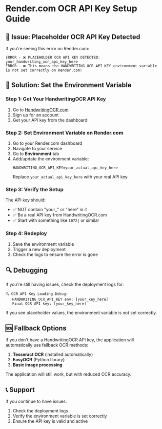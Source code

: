 # Render.com OCR API Key Setup Guide

## 🚨 **Issue: Placeholder OCR API Key Detected**

If you're seeing this error on Render.com:
```
ERROR - ❌ PLACEHOLDER OCR API KEY DETECTED: your_handwriting_ocr_api_key_here
ERROR - ❌ This means the HANDWRITING_OCR_API_KEY environment variable is not set correctly on Render.com!
```

## 🔧 **Solution: Set the Environment Variable**

### **Step 1: Get Your HandwritingOCR API Key**
1. Go to [HandwritingOCR.com](https://www.handwritingocr.com)
2. Sign up for an account
3. Get your API key from the dashboard

### **Step 2: Set Environment Variable on Render.com**
1. Go to your Render.com dashboard
2. Navigate to your service
3. Go to **Environment** tab
4. Add/update the environment variable:
   ```
   HANDWRITING_OCR_API_KEY=your_actual_api_key_here
   ```
   Replace `your_actual_api_key_here` with your real API key

### **Step 3: Verify the Setup**
The API key should:
- ✅ NOT contain "your_" or "here" in it
- ✅ Be a real API key from HandwritingOCR.com
- ✅ Start with something like `1072|` or similar

### **Step 4: Redeploy**
1. Save the environment variable
2. Trigger a new deployment
3. Check the logs to ensure the error is gone

## 🔍 **Debugging**

If you're still having issues, check the deployment logs for:
```
🔍 OCR API Key Loading Debug:
   HANDWRITING_OCR_API_KEY env: [your_key_here]
   Final OCR API key: [your_key_here]
```

If you see placeholder values, the environment variable is not set correctly.

## 🆘 **Fallback Options**

If you don't have a HandwritingOCR API key, the application will automatically use fallback OCR methods:
1. **Tesseract OCR** (installed automatically)
2. **EasyOCR** (Python library)
3. **Basic image processing**

The application will still work, but with reduced OCR accuracy.

## 📞 **Support**

If you continue to have issues:
1. Check the deployment logs
2. Verify the environment variable is set correctly
3. Ensure the API key is valid and active
